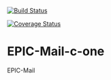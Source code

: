 [![Build Status](https://travis-ci.com/Joe-Joseph/EPIC-Mail-c-one.svg?branch=server)](https://travis-ci.com/Joe-Joseph/EPIC-Mail-c-one)

[![Coverage Status](https://coveralls.io/repos/github/Joe-Joseph/EPIC-Mail-c-one/badge.svg?branch=server)](https://coveralls.io/github/Joe-Joseph/EPIC-Mail-c-one?branch=server)

# EPIC-Mail-c-one
 EPIC-Mail
